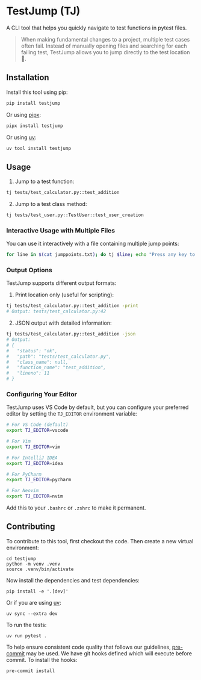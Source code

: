 # TestJump (TJ)

A CLI tool that helps you quickly navigate to test functions in pytest files.

> When making fundamental changes to a project, multiple test cases often fail.
> Instead of manually opening files and searching for each failing test, TestJump allows you to jump directly to the test location 🤷.

## Installation

Install this tool using pip:

```bash
pip install testjump
```

Or using [pipx](https://pipx.pypa.io/stable/):

```bash
pipx install testjump
```

Or using [uv](https://docs.astral.sh/uv/guides/tools/):

```bash
uv tool install testjump
```

## Usage

1. Jump to a test function:

```bash
tj tests/test_calculator.py::test_addition
```

2. Jump to a test class method:

```bash
tj tests/test_user.py::TestUser::test_user_creation
```

### Interactive Usage with Multiple Files

You can use it interactively with a file containing multiple jump points:

```bash
for line in $(cat jumppoints.txt); do tj $line; echo "Press any key to continue..."; read; done
```

### Output Options

TestJump supports different output formats:

1. Print location only (useful for scripting):

```bash
tj tests/test_calculator.py::test_addition -print
# Output: tests/test_calculator.py:42
```

2. JSON output with detailed information:

```bash
tj tests/test_calculator.py::test_addition -json
# Output:
# {
#   "status": "ok",
#   "path": "tests/test_calculator.py",
#   "class_name": null,
#   "function_name": "test_addition",
#   "lineno": 11
# }
```

### Configuring Your Editor

TestJump uses VS Code by default, but you can configure your preferred editor by setting the `TJ_EDITOR` environment variable:

```bash
# For VS Code (default)
export TJ_EDITOR=vscode

# For Vim
export TJ_EDITOR=vim

# For IntelliJ IDEA
export TJ_EDITOR=idea

# For PyCharm
export TJ_EDITOR=pycharm

# For Neovim
export TJ_EDITOR=nvim
```

Add this to your `.bashrc` or `.zshrc` to make it permanent.

## Contributing

To contribute to this tool, first checkout the code. Then create a new virtual environment:

```shell
cd testjump
python -m venv .venv
source .venv/bin/activate
```

Now install the dependencies and test dependencies:

```shell
pip install -e '.[dev]'
```

Or if you are using [uv](https://docs.astral.sh/uv/):

```shell
uv sync --extra dev
```

To run the tests:

```
uv run pytest .
```

To help ensure consistent code quality that follows our guidelines, [pre-commit](https://pre-commit.com/install) may be used. We have git hooks defined which will execute before commit. To install the hooks:

```shell
pre-commit install
```
